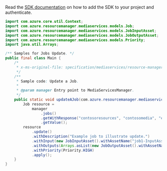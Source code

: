 Read the [SDK documentation](https://github.com/Azure/azure-sdk-for-java/blob/azure-resourcemanager-mediaservices_2.0.0/sdk/mediaservices/azure-resourcemanager-mediaservices/README.md) on how to add the SDK to your project and authenticate.

```java
import com.azure.core.util.Context;
import com.azure.resourcemanager.mediaservices.models.Job;
import com.azure.resourcemanager.mediaservices.models.JobInputAsset;
import com.azure.resourcemanager.mediaservices.models.JobOutputAsset;
import com.azure.resourcemanager.mediaservices.models.Priority;
import java.util.Arrays;

/** Samples for Jobs Update. */
public final class Main {
    /*
     * x-ms-original-file: specification/mediaservices/resource-manager/Microsoft.Media/stable/2021-11-01/examples/jobs-update.json
     */
    /**
     * Sample code: Update a Job.
     *
     * @param manager Entry point to MediaServicesManager.
     */
    public static void updateAJob(com.azure.resourcemanager.mediaservices.MediaServicesManager manager) {
        Job resource =
            manager
                .jobs()
                .getWithResponse("contosoresources", "contosomedia", "exampleTransform", "job1", Context.NONE)
                .getValue();
        resource
            .update()
            .withDescription("Example job to illustrate update.")
            .withInput(new JobInputAsset().withAssetName("job1-InputAsset"))
            .withOutputs(Arrays.asList(new JobOutputAsset().withAssetName("job1-OutputAsset")))
            .withPriority(Priority.HIGH)
            .apply();
    }
}
```
